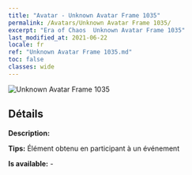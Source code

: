```yaml
---
title: "Avatar - Unknown Avatar Frame 1035"
permalink: /Avatars/Unknown Avatar Frame 1035/
excerpt: "Era of Chaos  Unknown Avatar Frame 1035"
last_modified_at: 2021-06-22
locale: fr
ref: "Unknown Avatar Frame 1035.md"
toc: false
classes: wide
---
```

 ![Unknown Avatar Frame 1035](/images/a/avatarFrame_35.png)

## Détails

 **Description:**  

 **Tips:** Élément obtenu en participant à un événement 

 **Is available:**  - 

